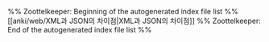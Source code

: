 %% Zoottelkeeper: Beginning of the autogenerated index file list  %%
 [[anki/web/XML과 JSON의 차이점|XML과 JSON의 차이점]]
%% Zoottelkeeper: End of the autogenerated index file list  %%
